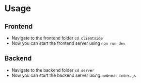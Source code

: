 # Usage

## Frontend
- Navigate to the frontend folder `cd clientside`
- Now you can start the frontend server using `npm run dev`

## Backend
- Navigate to the backend folder `cd server`
- Now you can start the backend server using `nodemon index.js`